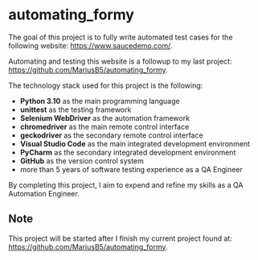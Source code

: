 # automating_formy

The goal of this project is to fully write automated test cases for the following website: <https://www.saucedemo.com/>.

Automating and testing this website is a followup to my last project: <https://github.com/MariusB5/automating_formy>.

The technology stack used for this project is the following:

- **Python 3.10** as the main programming language
- **unittest** as the testing framework
- **Selenium WebDriver** as the automation framework
- **chromedriver** as the main remote control interface
- **geckodriver** as the secondary remote control interface
- **Visual Studio Code** as the main integrated development environment
- **PyCharm** as the secondary integrated development environment
- **GitHub** as the version control system
- more than 5 years of software testing experience as a QA Engineer

By completing this project, I aim to expend and refine my skills as a QA Automation Engineer.

## Note

This project will be started after I finish my current project found at: <https://github.com/MariusB5/automating_formy>.
